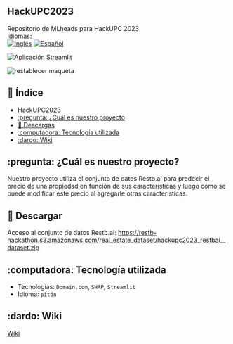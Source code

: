 ## HackUPC2023
<!-- ![](https://img.shields.io/badge/Hack-UPC-red) -->
Repositorio de MLheads para HackUPC 2023 <br/>
Idiomas: <br/>
[![Inglés](https://img.shields.io/badge/Inglés-🇬🇧-blue)](root/README.md)
[![Español](https://img.shields.io/badge/Español-🇪🇸-red)](languages/es/README.md)

[![Aplicación Streamlit](https://static.streamlit.io/badges/streamlit_badge_black_red.svg)](https://mlheads.streamlit.app)

![restablecer maqueta](https://github.com/diaa-shalaby/HackUPC2023/assets/73829218/7741beae-e41d-44f1-9006-562e631340d6)

## :scroll: Índice
- [HackUPC2023](https://github.com/diaa-shalaby/HackUPC2023#HackUPC2023)
- [:pregunta: ¿Cuál es nuestro proyecto](https://github.com/diaa-shalaby/HackUPC2023#pregunta-Cuál-es-nuestro-proyecto)
- [:page_facing_up: Descargas](https://github.com/diaa-shalaby/HackUPC2023#page_facing_up-Descargas)
- [:computadora: Tecnología utilizada](https://github.com/diaa-shalaby/HackUPC2023#computer-Technology-Used)
- [:dardo: Wiki](https://github.com/diaa-shalaby/HackUPC2023#dart-Wiki)

## :pregunta: ¿Cuál es nuestro proyecto?
Nuestro proyecto utiliza el conjunto de datos Restb.ai para predecir el precio de una propiedad en función de sus características y luego cómo se puede modificar este precio al agregarle otras características.

## :page_facing_up: Descargar
Acceso al conjunto de datos Restb.ai: https://restb-hackathon.s3.amazonaws.com/real_estate_dataset/hackupc2023_restbai__dataset.zip

## :computadora: Tecnología utilizada
- Tecnologías: `Domain.com`, `SHAP`, `Streamlit`
- Idioma: `pitón`

## :dardo: Wiki
[Wiki](https://github.com/diaa-shalaby/HackUPC2023/wiki#documentation-on-technologies-used)